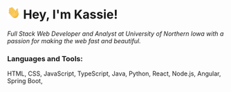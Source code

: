 <!-- @format -->
<h1>
<img src="assets/wave.gif" width="30px" height="30px"> 
Hey, I'm Kassie!
</h1>

<em>
Full Stack Web Developer and Analyst at University of Northern Iowa with a passion for making the web fast and beautiful.
</em>
<h3>Languages and Tools:</h3>
HTML, CSS, JavaScript, TypeScript, Java, Python, React, Node.js, Angular, Spring Boot,
